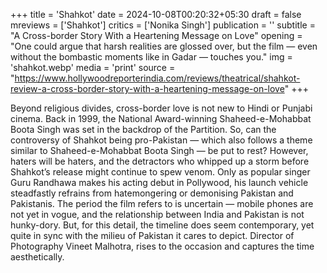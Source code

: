 +++
title = 'Shahkot'
date = 2024-10-08T00:20:32+05:30
draft = false
mreviews = ['Shahkot']
critics = ['Nonika Singh']
publication = ''
subtitle = "A Cross-border Story With a Heartening Message on Love"
opening = "One could argue that harsh realities are glossed over, but the film — even without the bombastic moments like in Gadar — touches you."
img = 'shahkot.webp'
media = 'print'
source = "https://www.hollywoodreporterindia.com/reviews/theatrical/shahkot-review-a-cross-border-story-with-a-heartening-message-on-love"
+++

Beyond religious divides, cross-border love is not new to Hindi or Punjabi cinema. Back in 1999, the National Award-winning Shaheed-e-Mohabbat Boota Singh was set in the backdrop of the Partition. So, can the controversy of Shahkot being pro-Pakistan — which also follows a theme similar to Shaheed-e-Mohabbat Boota Singh — be put to rest? However, haters will be haters, and the detractors who whipped up a storm before Shahkot’s release might continue to spew venom. Only as popular singer Guru Randhawa makes his acting debut in Pollywood, his launch vehicle steadfastly refrains from hatemongering or demonising Pakistan and Pakistanis. The period the film refers to is uncertain — mobile phones are not yet in vogue, and the relationship between India and Pakistan is not hunky-dory. But, for this detail, the timeline does seem contemporary, yet quite in sync with the milieu of Pakistan it cares to depict. Director of Photography Vineet Malhotra, rises to the occasion and captures the time aesthetically.
